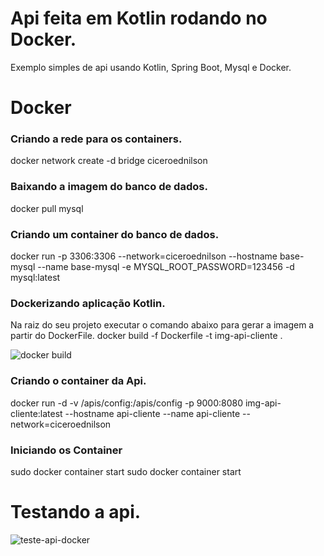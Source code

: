 # Api feita em Kotlin rodando no Docker.

Exemplo simples de api usando Kotlin, Spring Boot, Mysql e Docker.


# Docker

### Criando a rede para os containers.
docker network create -d bridge ciceroednilson

### Baixando a imagem do banco de dados.
docker pull mysql

### Criando um container do banco de dados.
docker run  -p 3306:3306 --network=ciceroednilson --hostname base-mysql --name base-mysql -e MYSQL_ROOT_PASSWORD=123456 -d mysql:latest

### Dockerizando aplicação Kotlin.
Na raiz do seu projeto executar o comando abaixo para gerar a imagem a partir do DockerFile.
docker build -f Dockerfile -t img-api-cliente .

![docker build](https://user-images.githubusercontent.com/17622032/90956675-18f5a800-e45f-11ea-8f65-d8099d9f950d.png)


### Criando o container da Api.
docker run -d -v /apis/config:/apis/config -p 9000:8080 img-api-cliente:latest --hostname api-cliente --name api-cliente --network=ciceroednilson  

### Iniciando os Container
sudo docker container start <container id mysql>
sudo docker container start <container id api>


# Testando a api.

![teste-api-docker](https://user-images.githubusercontent.com/17622032/90956936-39266680-e461-11ea-89d5-6d4e1141ad29.png)






